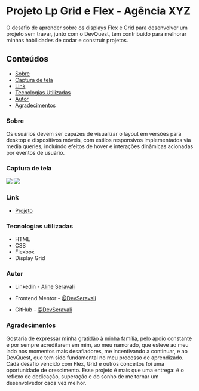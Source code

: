 # Projeto Lp Grid e Flex - Agência XYZ
O desafio de aprender sobre os displays Flex e Grid para desenvolver um projeto sem travar, junto com o DevQuest, tem contribuído para melhorar minhas habilidades de codar e construir projetos.

## Conteúdos
- [Sobre](#Sobre)
- [Captura de tela](#Capturadetela)
- [Link](Link)
- [Tecnologias Utilizadas](#Tecnologiasutilizadas)
- [Autor](Autor)
- [Agradecimentos](Agradecimentos)


### Sobre
Os usuários devem ser capazes de visualizar o layout em versões para desktop e dispositivos móveis, com estilos responsivos implementados via media queries, incluindo efeitos de hover e interações dinâmicas acionadas por eventos de usuário.


### Captura de tela
<img src="./src/images/agencia1.gif">
<img src="./src/images/agencia2.gif">

### Link
- [Projeto](https://devseravali.github.io/projeto-lp-grid-e-flex/)

### Tecnologias utilizadas
- HTML
- CSS
- Flexbox 
- Display Grid


### Autor
- Linkedin - [Aline Seravali](https://www.linkedin.com/in/aline-seravali-bandeira-meireles-da-silva-b8b8311b6)

- Frontend Mentor - [@DevSeravali](https://www.frontendmentor.io/profile/devseravali)

- GitHub - [@DevSeravali](https://github.com/devseravali)


### Agradecimentos
Gostaria de expressar minha gratidão à minha família, pelo apoio constante e por sempre acreditarem em mim, ao meu namorado, que esteve ao meu lado nos momentos mais desafiadores, me incentivando a continuar, e ao DevQuest, que tem sido fundamental no meu processo de aprendizado. Cada desafio vencido com Flex, Grid e outros conceitos foi uma oportunidade de crescimento. Esse projeto é mais que uma entrega: é o reflexo de dedicação, superação e do sonho de me tornar um desenvolvedor cada vez melhor.